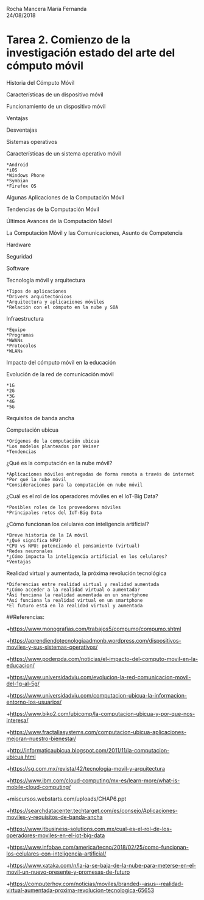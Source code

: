 Rocha Mancera María Fernanda                                                          24/08/2018# Tarea 2. Comienzo de la investigación estado del arte del cómputo móvilHistoria del Cómputo MóvilCaracterísticas de un dispositivo móvilFuncionamiento de un dispositivo móvilVentajasDesventajasSistemas operativosCaracterísticas de un sistema operativo móvil	*Android	*iOS	*Windows Phone	*Symbian	*Firefox OSAlgunas Aplicaciones de la Computación MóvilTendencias de la Computación MóvilÚltimos Avances de la Computación MóvilLa Computación Móvil y las Comunicaciones, Asunto de CompetenciaHardwareSeguridadSoftwareTecnología móvil y arquitectura	*Tipos de aplicaciones	*Drivers arquitectónicos	*Arquitectura y aplicaciones móviles	*Relación con el cómputo en la nube y SOAInfraestructura	*Equipo	*Programas	*WWANs	*Protocolos	*WLANsImpacto del cómputo móvil en la educaciónEvolución de la red de comunicación móvil	*1G	*2G	*3G	*4G	*5GRequisitos de banda anchaComputación ubicua		*Orígenes de la computación ubicua		*Los modelos planteados por Weiser	*Tendencias¿Qué es la computación en la nube móvil?	*Aplicaciones móviles entregadas de forma remota a través de internet	*Por qué la nube móvil	*Consideraciones para la computación en nube móvil¿Cuál es el rol de los operadores móviles en el IoT-Big Data?	*Posibles roles de los proveedores móviles	*Principales retos del IoT-Big Data¿Cómo funcionan los celulares con inteligencia artificial?	*Breve historia de la IA móvil	*¿Qué significa NPU?	*CPU vs NPU: potenciando el pensamiento (virtual)	*Redes neuronales	*¿Cómo impacta la inteligencia artificial en los celulares?	*VentajasRealidad virtual y aumentada, la próxima revolución tecnológica		*Diferencias entre realidad virtual y realidad aumentada	*¿Cómo acceder a la realidad virtual o aumentada?	*Así funciona la realidad aumentada en un smartphone	*Así funciona la realidad virtual en un smartphone	*El futuro está en la realidad virtual y aumentada##Referencias:+https://www.monografias.com/trabajos5/compumo/compumo.shtml+https://aprendiendotecnologiaadmonb.wordpress.com/dispositivos-moviles-y-sus-sistemas-operativos/+https://www.poderpda.com/noticias/el-impacto-del-computo-movil-en-la-educacion/+https://www.universidadviu.com/evolucion-la-red-comunicacion-movil-del-1g-al-5g/+https://www.universidadviu.com/computacion-ubicua-la-informacion-entorno-los-usuarios/+https://www.biko2.com/ubicomp/la-computacion-ubicua-y-por-que-nos-interesa/+https://www.fractaliasystems.com/computacion-ubicua-aplicaciones-mejoran-nuestro-bienestar/+http://informaticaubicua.blogspot.com/2011/11/la-computacion-ubicua.html+https://sg.com.mx/revista/42/tecnologia-movil-y-arquitectura+https://www.ibm.com/cloud-computing/mx-es/learn-more/what-is-mobile-cloud-computing/+miscursos.webstarts.com/uploads/CHAP6.ppt+https://searchdatacenter.techtarget.com/es/consejo/Aplicaciones-moviles-y-requisitos-de-banda-ancha+https://www.itbusiness-solutions.com.mx/cual-es-el-rol-de-los-operadores-moviles-en-el-iot-big-data+https://www.infobae.com/america/tecno/2018/02/25/como-funcionan-los-celulares-con-inteligencia-artificial/+https://www.xataka.com/n/la-ia-se-baja-de-la-nube-para-meterse-en-el-movil-un-nuevo-presente-y-promesas-de-futuro+https://computerhoy.com/noticias/moviles/branded--asus--realidad-virtual-aumentada-proxima-revolucion-tecnologica-65653